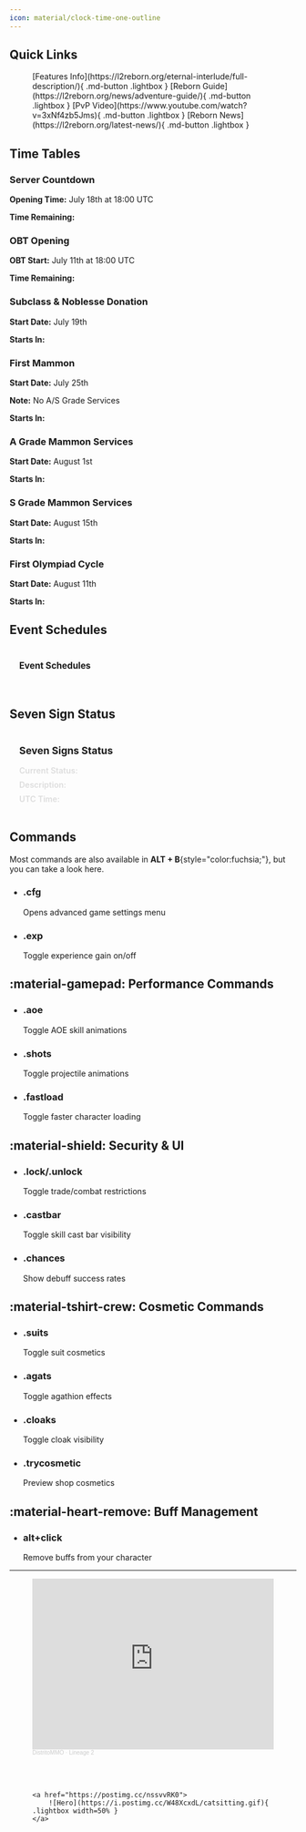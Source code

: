 ```yaml
---
icon: material/clock-time-one-outline
---
```


<style>

.period-widget {
  font-family: -apple-system, BlinkMacSystemFont, "Segoe UI", Roboto, Helvetica, Arial, sans-serif;
  padding: 1rem;
  margin: 1.5rem 0;
  border: 1px solid rgba(255, 255, 255, 0.1);
}

.period-header h3 {
  color: var(--md-primary-fg-color);
  margin-top: 0;
  margin-bottom: 1rem;
  font-size: 1.25em;
  font-weight: bold !important;
}

.period-content {
  display: flex;
  flex-direction: column;
  gap: 0.5rem;
}

.period-row {
  display: flex;
  align-items: baseline;
}

.period-label {
  font-weight: 600;
  min-width: 120px;
  color: #ddd;
}

.period-indicator {
  font-weight: bold;
  padding: 2px 8px;
  border-radius: 4px;
}

.period-indicator.reward {
  color: #4CAF50;
  background: rgba(76, 175, 80, 0.1);
}

.period-indicator.register {
  color: #49a3dc;
  background: rgba(73, 163, 220, 0.1);
}

.period-description {
  font-weight: bold;
  color: #eee;
  flex-grow: 1;
}

.current-utctime {
  font-weight: bold;
  color: #eee;
}

.events-widget {
  font-family: -apple-system, BlinkMacSystemFont, "Segoe UI", Roboto, Helvetica, Arial, sans-serif;
  padding: 1rem;
  margin: 1.5rem 0;
  border: 1px solid rgba(255, 255, 255, 0.1);
}

.events-widget:hover {
  border-color: #0000;
  box-shadow: var(--md-shadow-z2);
}
.period-widget:hover {
  border-color: #0000;
  box-shadow: var(--md-shadow-z2);
}

.events-title {
  color: var(--md-primary-fg-color);
  margin-top: 0;
  margin-bottom: 1rem;
  font-size: 1.1em;
  display: flex;
  align-items: center;
  font-weight: bold !important;
}

.events-title::before {
  margin-right: 0.5rem;
}

.events-list {
  list-style: none;
  padding: 0;
  margin: 0 0 1rem 0;
}

.event-item {
  display: flex;
  align-items: center;
  padding: 0.5rem 0;
  border-bottom: 1px solid rgba(255, 255, 255, 0.05);
  margin: 10px 0 !important;
}

.event-item:last-child {
  border-bottom: none;
}

.event-icon {
  display: inline-flex;
  align-items: center;
  justify-content: center;
  width: 24px;
  height: 24px;
  border-radius: 50%;
  margin-right: 12px;
  font-size: 14px;
  flex-shrink: 0;
}

.event-name {
  font-weight: 600;
  min-width: 60px;
  margin-right: 1rem;
  color: white;
}

.event-time {
  color: #aaa;
  flex-grow: 1;
  text-align: right;
  font-size: 0.9em;
}

.event-time.active {
  color: #4CAF50;
  font-weight: bold;
}

.event-blink {
  margin-left: 8px;
  animation: blink 1s infinite;
}

.events-footer {
  color: #666;
  font-size: 0.8em;
  text-align: right;
}

@keyframes blink {
  50% { opacity: 0.5; }
}

.event-tvt .event-icon { background: #FF5722; }
.event-ctf .event-icon { background: #4CAF50; }
.event-dm .event-icon { background: #2196F3; }

.server-timer {
  font-family: -apple-system, BlinkMacSystemFont, "Segoe UI", Roboto, Helvetica, Arial, sans-serif;
  background: rgba(0, 0, 0, 0.2);
  border-radius: 8px;
  padding: 1rem;
  margin: 1.5rem 0;
  border: 1px solid rgba(255, 255, 255, 0.1);
  margin-left: auto;
}

.countdown-timer {
  font-weight: bold;
  color: #ff9800;
  margin-left: auto;
}

.opening-time {
  font-weight: bold;
  color: #eee;
  margin-left: auto;
}
</style>

## Quick Links

<figure markdown="span">
  [Features Info](https://l2reborn.org/eternal-interlude/full-description/){ .md-button .lightbox }
  [Reborn Guide](https://l2reborn.org/news/adventure-guide/){ .md-button .lightbox }
  [PvP Video](https://www.youtube.com/watch?v=3xNf4zb5Jms){ .md-button .lightbox }
  [Reborn News](https://l2reborn.org/latest-news/){ .md-button .lightbox }
</figure>

## Time Tables
<div class="grid cards">
  <div class="md-typeset card countdown-card" data-target="2025-07-18T18:00:00Z">
    <h3>Server Countdown</h3>
    <p><strong>Opening Time:</strong> July 18th at 18:00 UTC</p>
    <p><strong>Time Remaining:</strong> <span class="countdown-display"></span></p>
  </div>

  <!-- OBT Opening -->
  <div class="md-typeset card countdown-card" data-target="2025-07-11T18:00:00Z">
    <h3>OBT Opening</h3>
    <p><strong>OBT Start:</strong> July 11th at 18:00 UTC</p>
    <p><strong>Time Remaining:</strong> <span class="countdown-display"></span></p>
  </div>

  <!-- Subclass & Noblesse Donation -->
  <div class="md-typeset card countdown-card" data-target="2025-07-19T00:00:00Z">
    <h3>Subclass & Noblesse Donation</h3>
    <p><strong>Start Date:</strong> July 19th</p>
    <p><strong>Starts In:</strong> <span class="countdown-display"></span></p>
  </div>

  <!-- First Mammon (No A/S Grade) -->
  <div class="md-typeset card countdown-card" data-target="2025-07-25T00:00:00Z">
    <h3>First Mammon</h3>
    <p><strong>Start Date:</strong> July 25th</p>
    <p><strong>Note:</strong> No A/S Grade Services</p>
    <p><strong>Starts In:</strong> <span class="countdown-display"></span></p>
  </div>

  <!-- A Grade Mammon Services -->
  <div class="md-typeset card countdown-card" data-target="2025-08-01T00:00:00Z">
    <h3>A Grade Mammon Services</h3>
    <p><strong>Start Date:</strong> August 1st</p>
    <p><strong>Starts In:</strong> <span class="countdown-display"></span></p>
  </div>

  <!-- S Grade Mammon Services -->
  <div class="md-typeset card countdown-card" data-target="2025-08-15T00:00:00Z">
    <h3>S Grade Mammon Services</h3>
    <p><strong>Start Date:</strong> August 15th</p>
    <p><strong>Starts In:</strong> <span class="countdown-display"></span></p>
  </div>

  <!-- First Cycle of Olympiad -->
  <div class="md-typeset card countdown-card" data-target="2025-08-11T00:00:00Z">
    <h3>First Olympiad Cycle</h3>
    <p><strong>Start Date:</strong> August 11th</p>
    <p><strong>Starts In:</strong> <span class="countdown-display"></span></p>
  </div>
</div>

## Event Schedules

<div class="events-widget">
    <h3 class="events-title">Event Schedules</h3>
    <ul class="events-list">
    </ul>
</div>

## Seven Sign Status

<div class="period-widget">
    <div class="period-header">
        <h3>Seven Signs Status</h3>
    </div>
    <div class="period-content">
        <div class="period-row">
        <span class="period-label">Current Status:</span>
        <span class="period-indicator"></span>
        </div>
        <div class="period-row">
        <span class="period-label">Description:</span>
        <span class="period-description"></span>
        </div>
        <div class="period-row">
        <span class="period-label">UTC Time:</span>
        <span class="current-utctime"></span>
        </div>
    </div>
</div>

## Commands

<style>

  
.md-typeset .command-section {
  margin: 2rem 0;
}

.md-typeset h2.command-header {
  display: flex;
  align-items: center;
  gap: 0.5rem;
  margin: 2.5rem 0 1rem;
  padding-bottom: 0.5rem;
  border-bottom: 2px solid var(--md-primary-fg-color);
  color: var(--md-primary-fg-color);
}

.md-typeset .command-grid {
  display: grid;
  grid-template-columns: repeat(auto-fill, minmax(300px, 1fr));
  gap: 1rem;
}

.md-typeset .command-card {
  background: rgba(0, 0, 0, 0.2);
  border-radius: 8px;
  box-shadow: 0 2px 6px rgba(0,0,0,0.1);
  padding: 1.25rem;
  border-left: 4px solid var(--md-accent-fg-color);
  transition: transform 0.2s;
}

.md-typeset .command-card:hover {
  transform: translateY(-3px);
}

.md-typeset .command-card h3 {
  font-weight: bold;
  margin: 0 0 0.5rem 0;
  font-size: 1.1em;
  display: flex;
  align-items: center;
}

.md-typeset .command-card h3 code {
  background-color: transparent;
  color: inherit;
  font-size: 1em;
  padding: 0;
}

.md-typeset .command-card h3::before {
  content: "$";
  color: var(--md-accent-fg-color);
  margin-right: 0.5rem;
  font-weight: bold;
}

.md-typeset .command-desc {
  margin: 0;
  font-size: 0.9em;
}

.md-typeset .command-category {
  font-size: 0.8em;
  margin-top: 0.5rem;
  color: var(--md-typeset-a-color);
  font-style: italic;
}

.warning-note {
  color: #ff6e42;
  font-weight: 500;
  font-size: 0.85em;
  margin-top: 0.5rem;
}
</style>

Most commands are also available in **ALT + B**{style="color:fuchsia;"}, but you can take a look here.

<div class="grid cards" markdown>

- ### .cfg

    Opens advanced game settings menu

- ### .exp

    Toggle experience gain on/off

</div>


## :material-gamepad: Performance Commands

<div class="grid cards" markdown>

- ### .aoe

    Toggle AOE skill animations

- ### .shots

    Toggle projectile animations

- ### .fastload

    Toggle faster character loading

</div>

## :material-shield: Security & UI

<div class="grid cards" markdown>

- ### .lock/.unlock

    Toggle trade/combat restrictions

- ### .castbar

    Toggle skill cast bar visibility

- ### .chances

    Show debuff success rates

</div>

## :material-tshirt-crew: Cosmetic Commands

<div class="grid cards" markdown>

- ### .suits

    Toggle suit cosmetics

- ### .agats

    Toggle agathion effects

- ### .cloaks

    Toggle cloak visibility

- ### .trycosmetic

    Preview shop cosmetics

</div>

## :material-heart-remove: Buff Management
<div class="grid cards" markdown>

- ### alt+click

    Remove buffs from your character

</div>


<hr class="divider" >


<figure markdown="span">
<iframe width="100%" height="300" scrolling="no" frameborder="no" allow="autoplay" src="https://w.soundcloud.com/player/?url=https%3A//api.soundcloud.com/playlists/1222530409&color=%23ff5500&auto_play=false&hide_related=false&show_comments=true&show_user=true&show_reposts=false&show_teaser=true&visual=true"></iframe><div style="font-size: 10px; color: #cccccc;line-break: anywhere;word-break: normal;overflow: hidden;white-space: nowrap;text-overflow: ellipsis; font-family: Interstate,Lucida Grande,Lucida Sans Unicode,Lucida Sans,Garuda,Verdana,Tahoma,sans-serif;font-weight: 100;"><a href="https://soundcloud.com/user-299123333" title="DistritoMMO" target="_blank" style="color: #cccccc; text-decoration: none;">DistritoMMO</a> · <a href="https://soundcloud.com/user-299123333/sets/lineage-2" title="Lineage 2" target="_blank" style="color: #cccccc; text-decoration: none;">Lineage 2</a></div>

<br> <br>

    <a href="https://postimg.cc/nssvvRK0">
        ![Hero](https://i.postimg.cc/W48XcxdL/catsitting.gif){ .lightbox width=50% }
    </a> 

</figure>




<script src='../js/general.js'></script>
<script src='../js/event.js'></script>
<script src='../js/timer.js'></script>